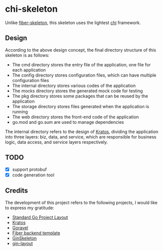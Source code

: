 # chi-skeleton

Unlike [fiber-skeleton](https://github.com/libtnb/fiber-skeleton), this skeleton uses the lightest [chi](https://github.com/go-chi/chi) framework.

## Design

According to the above design concept, the final directory structure of this skeleton is as follows:

* The cmd directory stores the entry file of the application, one file for each application
* The config directory stores configuration files, which can have multiple configuration files
* The internal directory stores various codes of the application
* The mocks directory stores the generated mock code for testing
* The pkg directory stores some packages that can be reused by the application
* The storage directory stores files generated when the application is running
* The web directory stores the front-end code of the application
* go.mod and go.sum are used to manage dependencies

The internal directory refers to the design of [Kratos](https://go-kratos.dev/), dividing the application into three layers: biz, data, and service, which are responsible for business logic, data access, and service layers respectively.

## TODO

* [x] support protobuf
* [x] code generation tool

## Credits

The development of this project refers to the following projects, I would like to express my gratitude:

* [Standard Go Project Layout](https://github.com/golang-standards/project-layout)
* [Kratos](https://go-kratos.dev/)
* [Goravel](https://github.com/goravel/goravel)
* [Fiber backend template](https://github.com/create-go-app/fiber-go-template)
* [GinSkeleton](https://github.com/qifengzhang007/GinSkeleton)
* [gin-layout](https://github.com/wannanbigpig/gin-layout)
